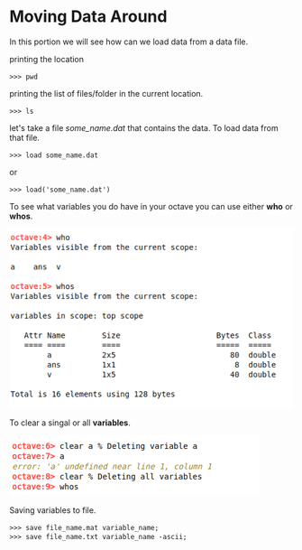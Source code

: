 # Moving Data Around

In this portion we will see how can we load data from a data file.  

printing the location  

```
>>> pwd
```

printing the list of files/folder in the current location.

```
>>> ls
```

let's take a file *some_name.dat* that contains the data. To load data from that file.

```
>>> load some_name.dat
```

or

```
>>> load('some_name.dat')
```

To see what variables you do have in your octave you can use either **who** or **whos**.

![](../../assets/who_octave.png)

To clear a singal or all **variables**.

![](../../assets/deleting_variables.png)

Saving variables to file.

```
>>> save file_name.mat variable_name;
>>> save file_name.txt variable_name -ascii;
```